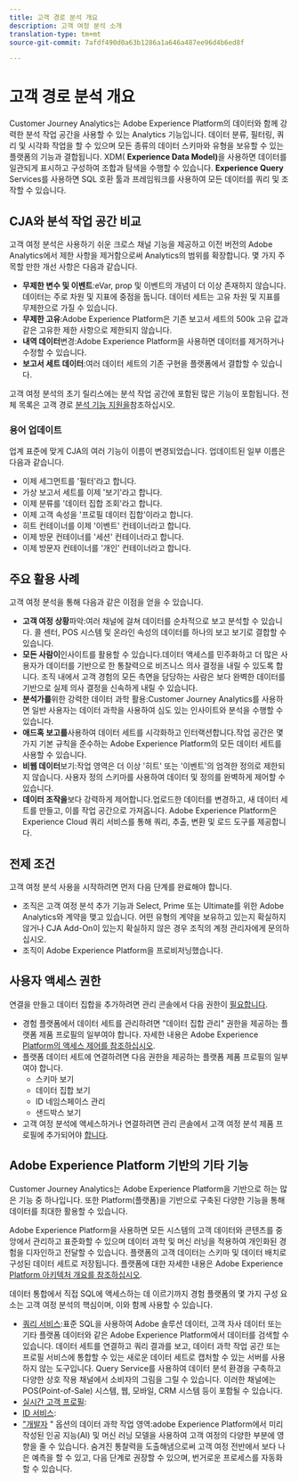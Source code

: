 ```yaml
---
title: 고객 경로 분석 개요
description: 고객 여정 분석 소개
translation-type: tm+mt
source-git-commit: 7afdf490d0a63b1286a1a646a487ee96d4b6ed8f

---
```



# 고객 경로 분석 개요

Customer Journey Analytics는 Adobe Experience Platform의 데이터와 함께 강력한 분석 작업 공간을 사용할 수 있는 Analytics 기능입니다. 데이터 분류, 필터링, 쿼리 및 시각화 작업을 할 수 있으며 모든 종류의 데이터 스키마와 유형을 보유할 수 있는 플랫폼의 기능과 결합됩니다. XDM( **Experience Data Model)**&#x200B;을 사용하면 데이터를 일관되게 표시하고 구성하여 조합과 탐색을 수행할 수 있습니다. **Experience Query** Services를 사용하면 SQL 호환 툴과 프레임워크를 사용하여 모든 데이터를 쿼리 및 조작할 수 있습니다.

## CJA와 분석 작업 공간 비교

고객 여정 분석은 사용하기 쉬운 크로스 채널 기능을 제공하고 이전 버전의 Adobe Analytics에서 제한 사항을 제거함으로써 Analytics의 범위를 확장합니다. 몇 가지 주목할 만한 개선 사항은 다음과 같습니다.

* **무제한 변수 및 이벤트**:eVar, prop 및 이벤트의 개념이 더 이상 존재하지 않습니다. 데이터는 주로 차원 및 지표에 중점을 둡니다. 데이터 세트는 고유 차원 및 지표를 무제한으로 가질 수 있습니다.
* **무제한 고유**:Adobe Experience Platform은 기존 보고서 세트의 500k 고유 값과 같은 고유한 제한 사항으로 제한되지 않습니다.
* **내역 데이터**&#x200B;변경:Adobe Experience Platform을 사용하면 데이터를 제거하거나 수정할 수 있습니다.
* **보고서 세트 데이터**:여러 데이터 세트의 기존 구현을 플랫폼에서 결합할 수 있습니다.

고객 여정 분석의 초기 릴리스에는 분석 작업 공간에 포함된 많은 기능이 포함됩니다. 전체 목록은 고객 경로 [분석 기능 지원을](cja-aa.md)참조하십시오.

### 용어 업데이트

업계 표준에 맞게 CJA의 여러 기능이 이름이 변경되었습니다. 업데이트된 일부 이름은 다음과 같습니다.

* 이제 세그먼트를 &#39;필터&#39;라고 합니다.
* 가상 보고서 세트를 이제 &#39;보기&#39;라고 합니다.
* 이제 분류를 &#39;데이터 집합 조회&#39;라고 합니다.
* 이제 고객 속성을 &#39;프로필 데이터 집합&#39;이라고 합니다.
* 히트 컨테이너를 이제 &#39;이벤트&#39; 컨테이너라고 합니다.
* 이제 방문 컨테이너를 &#39;세션&#39; 컨테이너라고 합니다.
* 이제 방문자 컨테이너를 &#39;개인&#39; 컨테이너라고 합니다.

## 주요 활용 사례

고객 여정 분석을 통해 다음과 같은 이점을 얻을 수 있습니다.

* **고객 여정 상황**&#x200B;파악:여러 채널에 걸쳐 데이터를 순차적으로 보고 분석할 수 있습니다. 콜 센터, POS 시스템 및 온라인 속성의 데이터를 하나의 보고 보기로 결합할 수 있습니다.
* **모든 사람이**&#x200B;인사이트를 활용할 수 있습니다.데이터 액세스를 민주화하고 더 많은 사용자가 데이터를 기반으로 한 통찰력으로 비즈니스 의사 결정을 내릴 수 있도록 합니다. 조직 내에서 고객 경험의 모든 측면을 담당하는 사람은 보다 완벽한 데이터를 기반으로 실제 의사 결정을 신속하게 내릴 수 있습니다.
* **분석가를**&#x200B;위한 강력한 데이터 과학 활용:Customer Journey Analytics를 사용하면 일반 사용자는 데이터 과학을 사용하여 심도 있는 인사이트와 분석을 수행할 수 있습니다.
* **애드혹 보고를**&#x200B;사용하여 데이터 세트를 시각화하고 인터랙션합니다.작업 공간은 몇 가지 기본 규칙을 준수하는 Adobe Experience Platform의 모든 데이터 세트를 사용할 수 있습니다.
* **비웹 데이터**&#x200B;보기:작업 영역은 더 이상 &#39;히트&#39; 또는 &#39;이벤트&#39;의 엄격한 정의로 제한되지 않습니다. 사용자 정의 스키마를 사용하여 데이터 및 정의를 완벽하게 제어할 수 있습니다.
* **데이터 조작을**&#x200B;보다 강력하게 제어합니다.업로드한 데이터를 변경하고, 새 데이터 세트를 만들고, 이를 작업 공간으로 가져옵니다. Adobe Experience Platform은 Experience Cloud 쿼리 서비스를 통해 쿼리, 추출, 변환 및 로드 도구를 제공합니다.

## 전제 조건

고객 여정 분석 사용을 시작하려면 먼저 다음 단계를 완료해야 합니다.

* 조직은 고객 여정 분석 추가 기능과 Select, Prime 또는 Ultimate를 위한 Adobe Analytics와 계약을 맺고 있습니다. 어떤 유형의 계약을 보유하고 있는지 확실하지 않거나 CJA Add-On이 있는지 확실하지 않은 경우 조직의 계정 관리자에게 문의하십시오.
* 조직이 Adobe Experience Platform을 프로비저닝했습니다.

## 사용자 액세스 권한

연결을 만들고 데이터 집합을 추가하려면 관리 콘솔에서 다음 권한이 [필요합니다](https://adminconsole.adobe.com/enterprise/).

* 경험 플랫폼에서 데이터 세트를 관리하려면 &quot;데이터 집합 관리&quot; 권한을 제공하는 플랫폼 제품 프로필의 일부여야 합니다. 자세한 내용은 Adobe Experience [Platform의 액세스 제어를 참조하십시오](https://www.adobe.io/apis/experienceplatform/home/permissions-and-sandboxes/permissions-and-sandboxes.html#!api-specification/markdown/narrative/technical_overview/access-control/access-control-overview.md).
* 플랫폼 데이터 세트에 연결하려면 다음 권한을 제공하는 플랫폼 제품 프로필의 일부여야 합니다.
   * 스키마 보기
   * 데이터 집합 보기
   * ID 네임스페이스 관리
   * 샌드박스 보기
* 고객 여정 분석에 액세스하거나 연결하려면 관리 콘솔에서 고객 여정 분석 제품 프로필에 추가되어야 [합니다](https://adminconsole.adobe.com/enterprise/).

## Adobe Experience Platform 기반의 기타 기능

Customer Journey Analytics는 Adobe Experience Platform을 기반으로 하는 많은 기능 중 하나입니다. 또한 Platform(플랫폼)을 기반으로 구축된 다양한 기능을 통해 데이터를 최대한 활용할 수 있습니다.

Adobe Experience Platform을 사용하면 모든 시스템의 고객 데이터와 콘텐츠를 중앙에서 관리하고 표준화할 수 있으며 데이터 과학 및 머신 러닝을 적용하여 개인화된 경험을 디자인하고 전달할 수 있습니다. 플랫폼의 고객 데이터는 스키마 및 데이터 배치로 구성된 데이터 세트로 저장됩니다. 플랫폼에 대한 자세한 내용은 Adobe Experience [Platform 아키텍처 개요를 참조하십시오](https://www.adobe.io/apis/experienceplatform/home/overview.html).

데이터 통합에서 직접 SQL에 액세스하는 데 이르기까지 경험 플랫폼의 몇 가지 구성 요소는 고객 여정 분석의 핵심이며, 이와 함께 사용할 수 있습니다.

* [쿼리 서비스](https://www.adobe.io/apis/experienceplatform/home/query-service/sql-reference.html):표준 SQL을 사용하여 Adobe 솔루션 데이터, 고객 자사 데이터 또는 기타 플랫폼 데이터와 같은 Adobe Experience Platform에서 데이터를 검색할 수 있습니다. 데이터 세트를 연결하고 쿼리 결과를 보고, 데이터 과학 작업 공간 또는 프로필 서비스에 통합할 수 있는 새로운 데이터 세트로 캡처할 수 있는 서버를 사용하지 않는 도구입니다. Query Service를 사용하여 데이터 분석 환경을 구축하고 다양한 상호 작용 채널에서 소비자의 그림을 그릴 수 있습니다. 이러한 채널에는 POS(Point-of-Sale) 시스템, 웹, 모바일, CRM 시스템 등이 포함될 수 있습니다.
* [실시간 고객 프로필](https://www.adobe.io/apis/experienceplatform/home/profile-identity-segmentation/profile-identity-segmentation-services.html#!api-specification/markdown/narrative/technical_overview/unified_profile_architectural_overview/unified_profile_architectural_overview.md):
* [ID 서비스](https://www.adobe.io/apis/experienceplatform/home/profile-identity-segmentation/profile-identity-segmentation-services.html#!api-specification/markdown/narrative/technical_overview/identity_services_architectural_overview/identity_services_architectural_overview.md):
* [&quot;개발자](https://www.adobe.io/apis/experienceplatform/home/data-science-workspace.html) &quot; 옵션의 데이터 과학 작업 영역:adobe Experience Platform에서 미리 작성된 인공 지능(AI) 및 머신 러닝 모델을 사용하여 고객 여정의 다양한 부분에 영향을 줄 수 있습니다. 숨겨진 통찰력을 도출해냄으로써 고객 여정 전반에서 보다 나은 예측을 할 수 있고, 다음 단계로 권장할 수 있으며, 번거로운 프로세스를 자동화할 수 있습니다.
